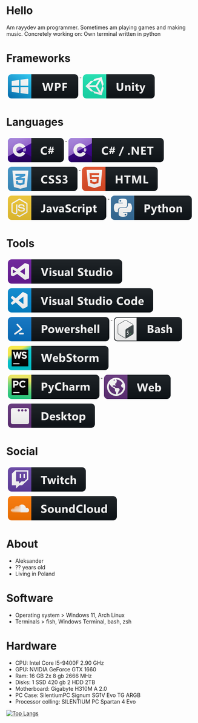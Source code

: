 # Hello
 Am rayydev am programmer. Sometimes am playing games and making music. 
 Concretely working on: Own terminal written in python
# Frameworks

<a href="#">
    <img src="svg/dev/frameworks/wpf.svg" alt="wpf" style="vertical-align:top; margin:6px 4px">
</a>  
<a href="#">
    <img src="svg/dev/frameworks/unity.svg" alt="unity" style="vertical-align:top; margin:6px 4px">
</a>  

# Languages 
<a href="#">
    <img src="svg/dev/languages/csharp.svg" alt="csharp" style="vertical-align:top; margin:6px 4px">
</a>  

<a href="#">
    <img src="svg/dev/languages/csharp_dotnet.svg" alt="csharp_dotnet" style="vertical-align:top; margin:6px 4px">
</a>  

<a href="#">
    <img src="svg/dev/languages/css3.svg" alt="css3" style="vertical-align:top; margin:6px 4px">
</a>  
<a href="#">
    <img src="svg/dev/languages/html.svg" alt="html" style="vertical-align:top; margin:6px 4px">
</a>  
<a href="#">
    <img src="svg/dev/languages/js.svg" alt="js" style="vertical-align:top; margin:6px 4px">
</a>  

<a href="#">
    <img src="svg/dev/languages/python.svg" alt="python" style="vertical-align:top; margin:6px 4px">
</a>

# Tools
<a href="#">
    <img src="svg/dev/tools/visualstudio.svg" alt="vs" style="vertical-align:top; margin:6px 4px">
</a>  
<a href="#">
    <img src="svg/dev/tools/visualstudio_code.svg" alt="vscode" style="vertical-align:top; margin:6px 4px">
</a>  
<a href="#">
    <img src="svg/dev/tools/powershell.svg" alt="ps" style="vertical-align:top; margin:6px 4px">
</a>  
<a href="#">
    <img src="svg/dev/tools/bash.svg" alt="bash" style="vertical-align:top; margin:6px 4px">
</a>  
<a href="#">
    <img src="svg/dev/tools/jetbrains_webstorm.svg" alt="ws" style="vertical-align:top; margin:6px 4px">
</a>  
<a href="#">
    <img src="svg/dev/tools/jetbrains_pycharm.svg" alt="pc" style="vertical-align:top; margin:6px 4px">
</a>  
<a href="#">
    <img src="svg/dev/misc/web.svg" alt="web" style="vertical-align:top; margin:6px 4px">
</a>  
<a href="#">
    <img src="svg/dev/misc/desktop.svg" alt="desktop" style="vertical-align:top; margin:6px 4px">
</a>  

# Social 
<a href="https://www.twitch.tv/rxvyonline">
    <img src="svg/streaming/twitch.svg" alt="twitch" style="vertical-align:top; margin:6px 4px">
</a> 

<a href="https://soundcloud.com/rayyonthetrack">
    <img src="svg/social/soundcloud.svg" alt="sc" style="vertical-align:top; margin:6px 4px">
</a>  


# About
- Aleksander
- ?? years old
- Living in Poland

# Software
- Operating system > Windows 11, Arch Linux
- Terminals > fish, Windows Terminal, bash, zsh

# Hardware
- CPU: Intel Core I5-9400F 2.90 GHz
- GPU: NVIDIA GeForce GTX 1660
- Ram: 16 GB 2x 8 gb 2666 MHz
- Disks: 1 SSD 420 gb 2 HDD 2TB
- Motherboard: Gigabyte H310M A 2.0
- PC Case: SilentiumPC Signum SG1V Evo TG ARGB
- Processor colling: SILENTIUM PC Spartan 4 Evo


 [![Top Langs](https://github-readme-stats.vercel.app/api/top-langs/?username=rayydev&layout=compact&theme=dark)](https://github.com/anuraghazra/github-readme-stats)


<!---
rayydev/rayydev is a ✨ special ✨ repository because its `README.md` (this file) appears on your GitHub profile.
You can click the Preview link to take a look at your changes.
--->
